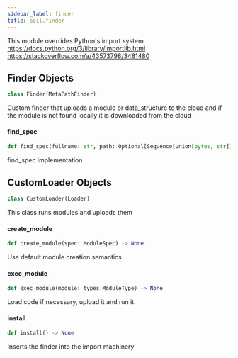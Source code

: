 ```yaml
---
sidebar_label: finder
title: soil.finder
---
```


This module overrides Python&#x27;s import system
https://docs.python.org/3/library/importlib.html
https://stackoverflow.com/a/43573798/3481480

## Finder Objects

```python
class Finder(MetaPathFinder)
```

Custom finder that uploads a module or data_structure to the cloud and if
the module is not found locally it is downloaded from the cloud

#### find\_spec

```python
def find_spec(fullname: str, path: Optional[Sequence[Union[bytes, str]]], target: Optional[types.ModuleType] = None) -> Optional[ModuleSpec]
```

find_spec implementation

## CustomLoader Objects

```python
class CustomLoader(Loader)
```

This class runs modules and uploads them

#### create\_module

```python
def create_module(spec: ModuleSpec) -> None
```

Use default module creation semantics

#### exec\_module

```python
def exec_module(module: types.ModuleType) -> None
```

Load code if necessary, upload it and run it.

#### install

```python
def install() -> None
```

Inserts the finder into the import machinery

